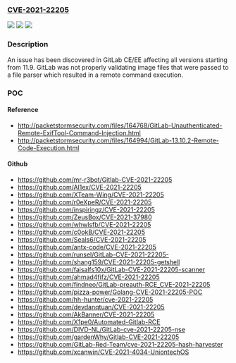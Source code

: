 ### [CVE-2021-22205](https://cve.mitre.org/cgi-bin/cvename.cgi?name=CVE-2021-22205)
![](https://img.shields.io/static/v1?label=Product&message=GitLab&color=blue)
![](https://img.shields.io/static/v1?label=Version&message=n%2Fa&color=blue)
![](https://img.shields.io/static/v1?label=Vulnerability&message=Improper%20control%20of%20generation%20of%20code%20('code%20injection')%20in%20GitLab&color=brighgreen)

### Description

An issue has been discovered in GitLab CE/EE affecting all versions starting from 11.9. GitLab was not properly validating image files that were passed to a file parser which resulted in a remote command execution.

### POC

#### Reference
- http://packetstormsecurity.com/files/164768/GitLab-Unauthenticated-Remote-ExifTool-Command-Injection.html
- http://packetstormsecurity.com/files/164994/GitLab-13.10.2-Remote-Code-Execution.html

#### Github
- https://github.com/mr-r3bot/Gitlab-CVE-2021-22205
- https://github.com/Al1ex/CVE-2021-22205
- https://github.com/XTeam-Wing/CVE-2021-22205
- https://github.com/r0eXpeR/CVE-2021-22205
- https://github.com/inspiringz/CVE-2021-22205
- https://github.com/ZeusBox/CVE-2021-37980
- https://github.com/whwlsfb/CVE-2021-22205
- https://github.com/c0okB/CVE-2021-22205
- https://github.com/Seals6/CVE-2021-22205
- https://github.com/antx-code/CVE-2021-22205
- https://github.com/runsel/GitLab-CVE-2021-22205-
- https://github.com/shang159/CVE-2021-22205-getshell
- https://github.com/faisalfs10x/GitLab-CVE-2021-22205-scanner
- https://github.com/ahmad4fifz/CVE-2021-22205
- https://github.com/findneo/GitLab-preauth-RCE_CVE-2021-22205
- https://github.com/pizza-power/Golang-CVE-2021-22205-POC
- https://github.com/hh-hunter/cve-2021-22205
- https://github.com/devdanqtuan/CVE-2021-22205
- https://github.com/AkBanner/CVE-2021-22205
- https://github.com/X1pe0/Automated-Gitlab-RCE
- https://github.com/DIVD-NL/GitLab-cve-2021-22205-nse
- https://github.com/gardenWhy/Gitlab-CVE-2021-22205
- https://github.com/GitLab-Red-Team/cve-2021-22205-hash-harvester
- https://github.com/xcanwin/CVE-2021-4034-UniontechOS

